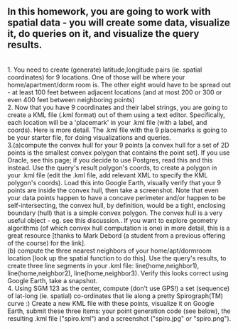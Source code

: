<h2>In this homework, you are going to work with spatial data - you will create some data, visualize it, do queries on it, and visualize the query results.</h2>
<br>1. You need to create (generate) latitude,longitude pairs (ie. spatial coordinates) for 9 locations. One of those will be where your home/apartment/dorm room is. The other eight would have to be spread out - at least 100 feet between adjacent locations (and at most 200 or 300 or even 400 feet between neighboring points)
<br>2. Now that you have 9 coordinates and their label strings, you are going to create a KML file (.kml format) out of them using a text editor. Specifically, each location will be a 'placemark' in your .kml file (with a label, and coords). Here is more detail. The .kml file with the 9 placemarks is going to be your starter file, for doing visualizations and queries.
<br>3.(a)compute the convex hull for your 9 points [a convex hull for a set of 2D points is the smallest convex polygon that contains the point set]. If you use Oracle, see this page; if you decide to use Postgres, read this and this instead. Use the query's result polygon's coords, to create a polygon in your .kml file (edit the .kml file, add relevant XML to specify the KML polygon's coords). Load this into Google Earth, visually verify that your 9 points are inside the convex hull, then take a screenshot. Note that even your data points happen to have a concave perimeter and/or happen to be self-intersecting, the convex hull, by definition, would be a tight, enclosing boundary (hull) that is a simple convex polygon. The convex hull is a very useful object - eg. see this discussion.. If you want to explore geometry algorithms (of which convex hull computation is one) in more detail, this is a great resource [thanks to Mark Debord (a student from a previous offering of the course) for the link].
<br>(b) compute the three nearest neighbors of your home/apt/dormroom location [look up the spatial function to do this]. Use the query's results, to create three line segments in your .kml file: line(home,neighbor1), line(home,neighbor2), line(home,neighbor3). Verify this looks correct using Google Earth, take a snapshot.
<br>4. Using SGM 123 as the center, compute (don't use GPS!) a set (sequence) of lat-long (ie. spatial) co-ordinates that lie along a pretty Spirograph(TM) curve :) Create a new KML file with these points, visualize it on Google Earth, submit these three items: your point generation code (see below), the resulting .kml file ("spiro.kml") and a screenshot ("spiro.jpg" or "spiro.png"). 
